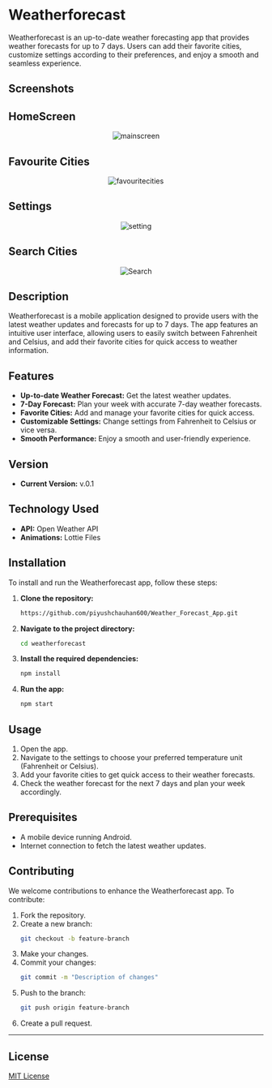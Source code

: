 
# Weatherforecast

Weatherforecast is an up-to-date weather forecasting app that provides weather forecasts for up to 7 days. Users can add their favorite cities, customize settings according to their preferences, and enjoy a smooth and seamless experience.

## Screenshots

## HomeScreen

<div align="center">
    <img src="https://github.com/piyushchauhan600/Weather_Forecast_App/assets/170570912/a4485569-0dfb-40f8-bba3-a536325aeeae" alt="mainscreen">
</div>

## Favourite Cities
<div align="center">
   <img src= "https://github.com/piyushchauhan600/Weather_Forecast_App/assets/170570912/8e5dcd43-752c-44d5-a398-7c386b1f9b5a" alt="favouritecities">
</div>

## Settings
<div align="center">
    <img src = "https://github.com/piyushchauhan600/Weather_Forecast_App/assets/170570912/e2fb9233-5daa-463d-9ebc-beb265d0c2b4" alt="setting">
</div>

## Search Cities
<div align="center">
    <img src = "https://github.com/piyushchauhan600/Weather_Forecast_App/assets/170570912/09541f39-29ce-4558-ad4f-71fcfb340449" alt="Search">

</div>

## Description

Weatherforecast is a mobile application designed to provide users with the latest weather updates and forecasts for up to 7 days. The app features an intuitive user interface, allowing users to easily switch between Fahrenheit and Celsius, and add their favorite cities for quick access to weather information.

## Features

- **Up-to-date Weather Forecast:** Get the latest weather updates.
- **7-Day Forecast:** Plan your week with accurate 7-day weather forecasts.
- **Favorite Cities:** Add and manage your favorite cities for quick access.
- **Customizable Settings:** Change settings from Fahrenheit to Celsius or vice versa.
- **Smooth Performance:** Enjoy a smooth and user-friendly experience.

## Version

- **Current Version:** v.0.1

## Technology Used

- **API:** Open Weather API
- **Animations:** Lottie Files

## Installation

To install and run the Weatherforecast app, follow these steps:

1. **Clone the repository:**
    ```bash
    https://github.com/piyushchauhan600/Weather_Forecast_App.git
    ```
2. **Navigate to the project directory:**
    ```bash
    cd weatherforecast
    ```
3. **Install the required dependencies:**
    ```bash
    npm install
    ```
4. **Run the app:**
    ```bash
    npm start
    ```

## Usage

1. Open the app.
2. Navigate to the settings to choose your preferred temperature unit (Fahrenheit or Celsius).
3. Add your favorite cities to get quick access to their weather forecasts.
4. Check the weather forecast for the next 7 days and plan your week accordingly.

## Prerequisites

- A mobile device running Android.
- Internet connection to fetch the latest weather updates.

## Contributing

We welcome contributions to enhance the Weatherforecast app. To contribute:

1. Fork the repository.
2. Create a new branch:
    ```bash
    git checkout -b feature-branch
    ```
3. Make your changes.
4. Commit your changes:
    ```bash
    git commit -m "Description of changes"
    ```
5. Push to the branch:
    ```bash
    git push origin feature-branch
    ```
6. Create a pull request.

---
## License
[MIT License](LICENSE)
